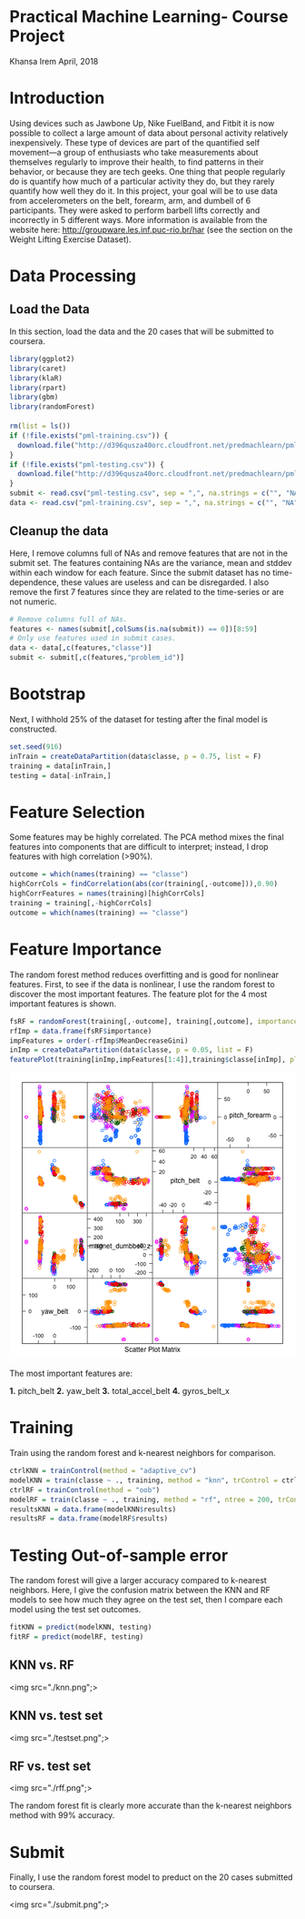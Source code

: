 # Practical Machine Learning- Course Project 
Khansa Irem
April, 2018

# Introduction 
Using devices such as Jawbone Up, Nike FuelBand, and Fitbit it is now possible to collect a large amount of data about personal activity relatively inexpensively. These type of devices are part of the quantified self movement—a group of enthusiasts who take measurements about themselves regularly to improve their health, to find patterns in their behavior, or because they are tech geeks. One thing that people regularly do is quantify how much of a particular activity they do, but they rarely quantify how well they do it. In this project, your goal will be to use data from accelerometers on the belt, forearm, arm, and dumbell of 6 participants. They were asked to perform barbell lifts correctly and incorrectly in 5 different ways. More information is available from the website here: http://groupware.les.inf.puc-rio.br/har (see the section on the Weight Lifting Exercise Dataset).

# Data Processing 
## Load the Data
In this section, load the data and the 20 cases that will be submitted to coursera.


```r
library(ggplot2)
library(caret)
library(klaR)
library(rpart)
library(gbm)
library(randomForest)

rm(list = ls())
if (!file.exists("pml-training.csv")) {
  download.file("http://d396qusza40orc.cloudfront.net/predmachlearn/pml-training.csv", destfile = "pml-training.csv")
}
if (!file.exists("pml-testing.csv")) {
  download.file("http://d396qusza40orc.cloudfront.net/predmachlearn/pml-testing.csv", destfile = "pml-testing.csv")
}
submit <- read.csv("pml-testing.csv", sep = ",", na.strings = c("", "NA"))
data <- read.csv("pml-training.csv", sep = ",", na.strings = c("", "NA"))
```

## Cleanup the data
Here, I remove columns full of NAs and remove features that are not in the submit set. The features containing NAs are the variance, mean and stddev within each window for each feature. Since the submit dataset has no time-dependence, these values are useless and can be disregarded. I also remove the first 7 features since they are related to the time-series or are not numeric.


```r
# Remove columns full of NAs.
features <- names(submit[,colSums(is.na(submit)) == 0])[8:59]
# Only use features used in submit cases.
data <- data[,c(features,"classe")]
submit <- submit[,c(features,"problem_id")]
```

# Bootstrap
Next, I withhold 25% of the dataset for testing after the final model is constructed.


```r
set.seed(916)
inTrain = createDataPartition(data$classe, p = 0.75, list = F)
training = data[inTrain,]
testing = data[-inTrain,]
```

# Feature Selection
Some features may be highly correlated. The PCA method mixes the final features into components that are difficult to interpret; instead, I drop features with high correlation (>90%).


```r
outcome = which(names(training) == "classe")
highCorrCols = findCorrelation(abs(cor(training[,-outcome])),0.90)
highCorrFeatures = names(training)[highCorrCols]
training = training[,-highCorrCols]
outcome = which(names(training) == "classe")
```

# Feature Importance
The random forest method reduces overfitting and is good for nonlinear features. First, to see if the data is nonlinear, I use the random forest to discover the most important features. The feature plot for the 4 most important features is shown.


```r
fsRF = randomForest(training[,-outcome], training[,outcome], importance = T)
rfImp = data.frame(fsRF$importance)
impFeatures = order(-rfImp$MeanDecreaseGini)
inImp = createDataPartition(data$classe, p = 0.05, list = F)
featurePlot(training[inImp,impFeatures[1:4]],training$classe[inImp], plot = "pairs")
```

![plot of chunk unnamed-chunk-5](figure/unnamed-chunk-5-1.png)

The most important features are:

**1.** pitch_belt
**2.** yaw_belt
**3.** total_accel_belt
**4.** gyros_belt_x

# Training
Train using the random forest and k-nearest neighbors for comparison.


```r
ctrlKNN = trainControl(method = "adaptive_cv")
modelKNN = train(classe ~ ., training, method = "knn", trControl = ctrlKNN)
ctrlRF = trainControl(method = "oob")
modelRF = train(classe ~ ., training, method = "rf", ntree = 200, trControl = ctrlRF)
resultsKNN = data.frame(modelKNN$results)
resultsRF = data.frame(modelRF$results)
```

# Testing Out-of-sample error
The random forest will give a larger accuracy compared to k-nearest neighbors. Here, I give the confusion matrix between the KNN and RF models to see how much they agree on the test set, then I compare each model using the test set outcomes.


```r
fitKNN = predict(modelKNN, testing)
fitRF = predict(modelRF, testing)
```

## KNN vs. RF

 <img src="./knn.png";>
 
## KNN vs. test set

 <img src="./testset.png";>

## RF vs. test set

 <img src="./rff.png";>
 
The random forest fit is clearly more accurate than the k-nearest neighbors method with 99% accuracy.

# Submit
Finally, I use the random forest model to preduct on the 20 cases submitted to coursera.

<img src="./submit.png";>

